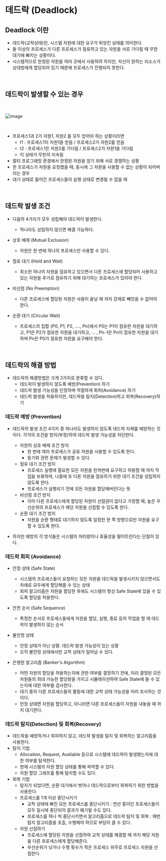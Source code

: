 # 데드락 (Deadlock)

## Deadlock 이란
+ 데드락(교착상태)란, 시스템 자원에 대한 요구가 뒤엉킨 상태를 의미한다.
+ 둘 이상의 프로세스가 다른 프로세스가 점유하고 있는 자원을 서로 기다릴 때 무한 대기에 빠지는 상황이다.
+ 시스템적으로 한정된 자원을 여러 곳에서 사용하려 하지만, 자신이 원하는 리소스가 상대방에게 할당되어 있기 때문에 프로세스가 진행되지 못한다.

<br>

## 데드락이 발생할 수 있는 경우 

<br>

![image](https://user-images.githubusercontent.com/49611158/147378807-334a5720-8202-4012-8ad3-4c800a357e46.png)

<br>

+ 프로세스1과 2가 자원1, 자원2 를 모두 얻어야 하는 상황이라면
    - t1 : 프로세스1이 자원1을 얻음 / 프로세스2가 자원2를 얻음
    - t2 : 프로세스1은 자원2를 기다림 / 프로세스2가 자원1을 기다림
    - 이 상태가 무한히 지속됨
+ 멀티 프로그래밍 환경에서 한정된 자원을 얻기 위해 서로 경쟁하는 상황
+ 한 프로세스가 자원을 요청했을 때, 동시에 그 자원을 사용할 수 없는 상황이 되어버리는 경우
+ 대기 상태로 들어간 프로세스들이 실행 상태로 변경될 수 없을 때

<br>

## 데드락 발생 조건
+ 다음의 4가지가 모두 성립해야 데드락이 발생한다.
    - 하나라도 성립하지 않으면 해결 가능하다.

+ 상호 배제 (Mutual Exclusion)
    - 자원은 한 번에 하나의 프로세스만 사용할 수 있다.

+ 점유 대기 (Hold and Wait)
    - 최소한 하나의 자원을 점유하고 있으면서 다른 프로세스에 할당되어 사용하고 있는 자원을 추가로 점유하기 위해 대기하는 프로세스가 있어야 한다.

+ 비선점 (No Preemption)
    - 다른 프로세스에 할당된 자원은 사용이 끝날 때 까지 강제로 빼앗을 수 없어야 한다.

+ 순환 대기 (Circular Wait)
    - 프로세스의 집합 {P0, P1, P2, ...., Pn}에서 P0는 P1이 점유한 자원을 대기하고, P1은 P2가 점유한 자원을 대기하고, ... , Pn-1은 Pn이 점유한 자원을 대기하며 Pn은 P0가 점유한 자원을 요구해야 한다.

<br>

## 데드락의 해결 방법
+ 데드락의 해결방법은 크게 3가지로 분류할 수 있다.
    - 데드락이 발생하지 않도록 예방(Prevention) 하기
    - 데드락 발생 가능성을 인정하며 적절하게 회피(Avoidance) 하기
    - 데드락 발생을 허용하지만, 데드락을 탐지(Detection)하고 회복(Recovery)하기

### 데드락 예방 (Prevention)
+ 데드락의 발생 조건 4가지 중 하나라도 발생하지 않도록 데드락 자체를 예방하는 것이다. 각각의 조건을 방지(부정)하여 데드락 발생 가능성을 차단한다.
    - 자원의 상호 배제 조건 방지
        + 한 번에 여러 프로세스가 공유 자원을 사용할 수 있도록 한다.
        + 동기화 관련 문제가 발생할 수 있다.
    - 점유 대기 조건 방지
        + 프로세스 실행에 필요한 모든 자원을 한꺼번에 요구하고 허용할 때 까지 작업을 보류하여, 나중에 또 다른 자원을 점유하기 위한 대기 조건을 성립하지 않도록 한다. 
        + 프로세스가 실행되기 전에 모든 자원을 할당해버린다는 뜻
    - 비선점 조건 방지
        + 이미 다른 프로세스에게 할당된 자원이 선점권이 없다고 가정할 때, 높은 우선순위의 프로세스가 해당 자원을 선점할 수 있도록 한다.
    - 순환 대기 조건 방지
        + 자원을 순환 형태로 대기하지 않도록 일정한 한 쪽 방향으로만 자원을 요구할 수 있도록 한다.

+ 하지만 예방의 각 방식들은 시스템의 처리량이나 효율성을 떨어트린다는 단점이 있다.

### 데드락 회피 (Avoidance)
+ 안정 상태 (Safe State)
    - 시스템의 프로세스들이 요청하는 모든 자원을 데드락을 발생시키지 않으면서도 차례로 모두에게 할당해줄 수 있는 상태
    - 회피 알고리즘은 자원을 할당한 후에도 시스템이 항상 Safe State에 있을 수 있도록 할당을 허용한다.
+ 안전 순서 (Safe Sequence)
    - 특정한 순서로 프로세스들에게 자원을 할당, 실행, 종료 등의 작업을 할 때 데드락이 발생하지 않는 순서

+ 불안정 상태
    - 안정 상태가 아닌 상황. 데드락 발생 가능성이 있는 상황
    - 오직 불안정 상태에서만 교착 상태가 일어날 수 있다.

+ 은행원 알고리즘 (Banker's Algorithm)
    + 어떤 자원의 할당을 허용하는지에 관한 여부를 결정하기 전에, 미리 결정된 모든 자원들의 최대 가능한 할당량을 가지고 시뮬레이션하여 Safe State에 들 수 있는지에 대한 여부를 검사한다.
    + 대기 중의 다른 프로세스들의 활동에 대한 교착 상태 가능성을 미리 조사하는 것이다.
    + 안정 상태면 자원을 할당하고, 아니라면 다른 프로세스들이 자원을 내놓을 때 까지 대기한다. 

### 데드락 탐지(Detection) 및 회복(Recovery)
+ 데드락을 예방하거나 회피하지 않고, 데드락 발생을 탐지 및 회복하는 알고리즘을 사용한다.
+ 탐지 기법
    - Allocation, Request, Available 등으로 시스템에 데드락이 발생했는지에 대한 여부를 탐색한다.
    - 현재 시스템의 자원 할당 상태를 통해 파악할 수 있다.
    - 자원 할당 그래프를 통해 탐지할 수도 있다.
+ 회복 기법
    - 탐지가 되었다면, 순환 대기에서 벗어나 데드락으로부터 회복하기 위한 방법을 사용한다.
    - 프로세스를 1개 이상 중단시키기
        + 교착 상태에 빠진 모든 프로세스를 중단시키기 : 연산 중이던 프로세스들이 모두 일시에 중단되어 결과가 폐기될 수도 있다.
        + 프로세스를 하나 씩 중단시키면서 알고리즘으로 데드락 탐지 및 회복 : 매번 탐지 알고리즘을 호출, 수행해야 하므로 부담이 클 수 있다.
    - 자원 선점하기
        + 프로세스에 할당된 자원을 선점하여 교착 상태를 해결할 때 까지 해당 자원을 다른 프로세스에게 할당해준다. 
        + 우선순위가 낮거나 수행 횟수가 적은 프로세스 위주로 프로세스 자원을 선점한다.